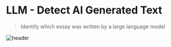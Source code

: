 # LLM - Detect AI Generated Text
> Identify which essay was written by a large language model

![header](https://github.com/awsaf49/detect-fake-text/assets/36858976/1e8bc498-2c79-40a1-b9ce-5c3917042a4a)

